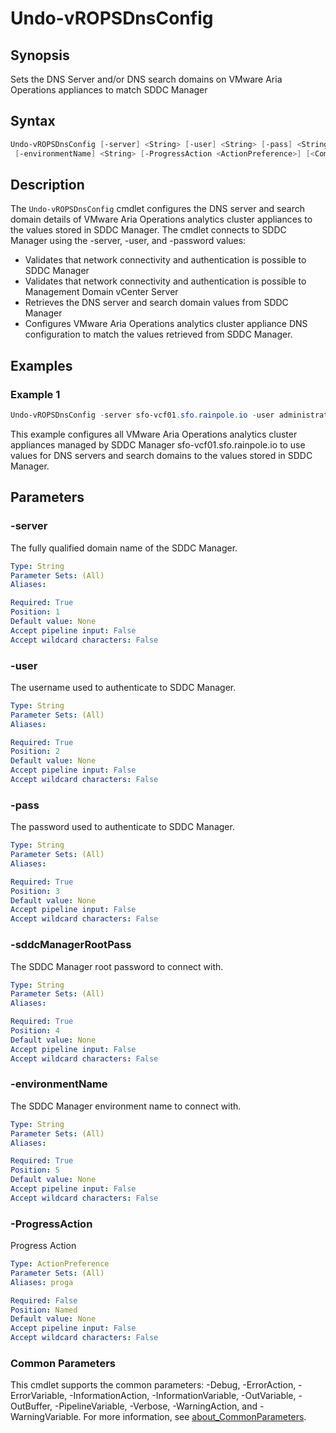 # Undo-vROPSDnsConfig

## Synopsis

Sets the DNS Server and/or DNS search domains on VMware Aria Operations appliances to match SDDC Manager

## Syntax

```powershell
Undo-vROPSDnsConfig [-server] <String> [-user] <String> [-pass] <String> [-sddcManagerRootPass] <String>
 [-environmentName] <String> [-ProgressAction <ActionPreference>] [<CommonParameters>]
```

## Description

The `Undo-vROPSDnsConfig` cmdlet configures the DNS server and search domain details of VMware Aria Operations
analytics cluster appliances to the values stored in SDDC Manager.
The cmdlet connects to SDDC Manager
using the -server, -user, and -password values:

- Validates that network connectivity and authentication is possible to SDDC Manager
- Validates that network connectivity and authentication is possible to Management Domain vCenter Server
- Retrieves the DNS server and search domain values from SDDC Manager
- Configures VMware Aria Operations analytics cluster appliance DNS configuration to match the values
retrieved from SDDC Manager.

## Examples

### Example 1

```powershell
Undo-vROPSDnsConfig -server sfo-vcf01.sfo.rainpole.io -user administrator@vsphere.local -pass VMw@re1! -sddcManagerRootPass VMw@re1! -environmentName xint-env
```

This example configures all VMware Aria Operations analytics cluster appliances managed by SDDC Manager sfo-vcf01.sfo.rainpole.io to use values for DNS servers and search domains to the values stored in SDDC Manager.

## Parameters

### -server

The fully qualified domain name of the SDDC Manager.

```yaml
Type: String
Parameter Sets: (All)
Aliases:

Required: True
Position: 1
Default value: None
Accept pipeline input: False
Accept wildcard characters: False
```

### -user

The username used to authenticate to SDDC Manager.

```yaml
Type: String
Parameter Sets: (All)
Aliases:

Required: True
Position: 2
Default value: None
Accept pipeline input: False
Accept wildcard characters: False
```

### -pass

The password used to authenticate to SDDC Manager.

```yaml
Type: String
Parameter Sets: (All)
Aliases:

Required: True
Position: 3
Default value: None
Accept pipeline input: False
Accept wildcard characters: False
```

### -sddcManagerRootPass

The SDDC Manager root password to connect with.

```yaml
Type: String
Parameter Sets: (All)
Aliases:

Required: True
Position: 4
Default value: None
Accept pipeline input: False
Accept wildcard characters: False
```

### -environmentName

The SDDC Manager environment name to connect with.

```yaml
Type: String
Parameter Sets: (All)
Aliases:

Required: True
Position: 5
Default value: None
Accept pipeline input: False
Accept wildcard characters: False
```

### -ProgressAction

Progress Action

```yaml
Type: ActionPreference
Parameter Sets: (All)
Aliases: proga

Required: False
Position: Named
Default value: None
Accept pipeline input: False
Accept wildcard characters: False
```

### Common Parameters

This cmdlet supports the common parameters: -Debug, -ErrorAction, -ErrorVariable, -InformationAction, -InformationVariable, -OutVariable, -OutBuffer, -PipelineVariable, -Verbose, -WarningAction, and -WarningVariable. For more information, see [about_CommonParameters](http://go.microsoft.com/fwlink/?LinkID=113216).
